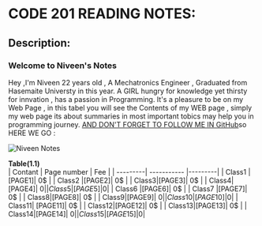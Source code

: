 # CODE 201 READING NOTES:
## Description: 
### Welcome to Niveen's Notes

Hey ,I'm Niveen 22 years old , A Mechatronics Engineer , Graduated from Hasemaite Universty in this year. A GIRL hungry for knowledge yet thirsty for innvation , has a passion in Programming. It's a pleasure to be on my Web Page , in this tabel you will see the Contents of my WEB page , simply my web page its about summaries in most important tobics may help you in programming journey. [AND DON'T FORGET TO FOLLOW ME IN GitHub](https://github.com/NiveenAlSmadi)so HERE WE GO :
   
![Niveen Notes](https://render.fineartamerica.com/images/images-profile-flow/400/images/artworkimages/mediumlarge/2/school-spiral-notebook-shelly-rasche.jpg)  


     
  **Table(1.1)**                 
| Contant | Page number  | Fee  |
| ---------| ----------- |---------|
|  Class1 | [PAGE1]| 0$ |
|  Class2 |[PAGE2]| 0$ |
|  Class3|[PAGE3]| 0$ | 
|  Class4|[PAGE4]| 0$| 
|  Class5|[PAGE5]| 0$| 
|  Class6 |[PAGE6]| 0$ |
|  Class7 |[PAGE7]| 0$ |
|  Class8|[PAGE8]| 0$ | 
|  Class9|[PAGE9]| 0$| 
|  Class10|[PAGE10]| 0$| 
|  Class11| [PAGE11]| 0$ |
|  Class12|[PAGE12]| 0$ |
|  Class13|[PAGE13]| 0$ | 
|  Class14|[PAGE14]| 0$| 
|  Class15 | [PAGE15]| 0$| 



